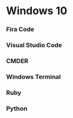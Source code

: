# Windows 10

### Fira Code

### Visual Studio Code

### CMDER

### Windows Terminal

### Ruby

### Python
